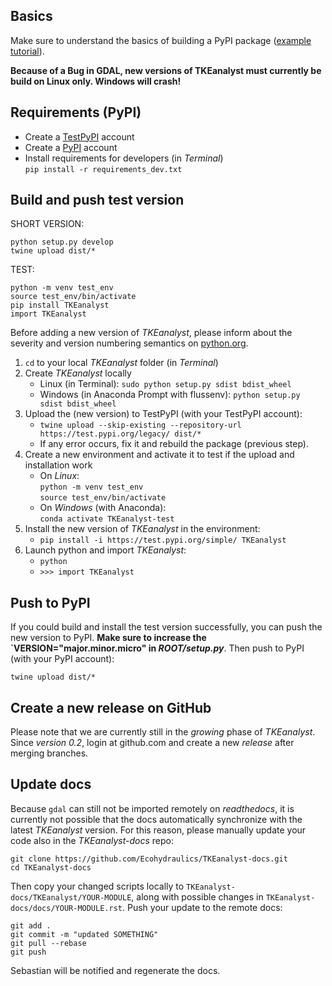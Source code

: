 ## Basics

Make sure to understand the basics of building a PyPI package ([example tutorial](https://towardsdatascience.com/build-your-first-open-source-python-project-53471c9942a7)).

**Because of a Bug in GDAL, new versions of TKEanalyst must currently be build on Linux only. Windows will crash!**

## Requirements (PyPI)

* Create a [TestPyPI](https://test.pypi.org/) account
* Create a [PyPI](https://pypi.org/) account
* Install requirements for developers (in *Terminal*)</br>`pip install -r requirements_dev.txt`

## Build and push test version

SHORT VERSION:

```
python setup.py develop
twine upload dist/*
```

TEST:

```
python -m venv test_env
source test_env/bin/activate
pip install TKEanalyst
import TKEanalyst
```


Before adding a new version of *TKEanalyst*, please inform about the severity and version numbering semantics on [python.org](https://www.python.org/dev/peps/pep-0440/).

1. `cd` to your local *TKEanalyst* folder (in *Terminal*)
1. Create *TKEanalyst* locally 
	* Linux (in Terminal): `sudo python setup.py sdist bdist_wheel`
	* Windows (in Anaconda Prompt with flussenv): `python setup.py sdist bdist_wheel`
1. Upload the (new version) to TestPyPI (with your TestPyPI account):
	* `twine upload --skip-existing --repository-url https://test.pypi.org/legacy/ dist/*`
	* If any error occurs, fix it and rebuild the package (previous step).
1. Create a new environment and activate it to test if the upload and installation work
    * On *Linux*:</br>`python -m venv test_env`</br>`source test_env/bin/activate`
    * On *Windows* (with Anaconda):</br>`conda activate TKEanalyst-test`
1. Install the new version of *TKEanalyst* in the environment:
	* `pip install -i https://test.pypi.org/simple/ TKEanalyst`
1. Launch python and import *TKEanalyst*:
	* `python`
	* `>>> import TKEanalyst`

## Push to PyPI

If you could build and install the test version successfully, you can push the new version to PyPI. **Make sure to increase the `VERSION="major.minor.micro" in *ROOT/setup.py***. Then push to PyPI (with your PyPI account):

`twine upload dist/*`

## Create a new release on GitHub

Please note that we are currently still in the *growing* phase of *TKEanalyst*. Since *version 0.2*, login at github.com and create a new *release* after merging branches.

## Update docs

Because `gdal` can still not be imported remotely on *readthedocs*, it is currently not possible that the docs automatically synchronize with the latest *TKEanalyst* version. For this reason, please manually update your code also in the *TKEanalyst-docs* repo:

```
git clone https://github.com/Ecohydraulics/TKEanalyst-docs.git
cd TKEanalyst-docs
```

Then copy your changed scripts locally to `TKEanalyst-docs/TKEanalyst/YOUR-MODULE`, along with possible changes in `TKEanalyst-docs/docs/YOUR-MODULE.rst`. Push your update to the remote docs:

```
git add .
git commit -m "updated SOMETHING"
git pull --rebase
git push
```

Sebastian will be notified and regenerate the docs.
